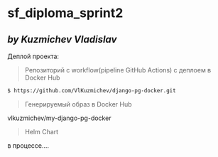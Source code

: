 ﻿# sf_diploma_sprint2
## _by Kuzmichev Vladislav_

Деплой проекта:

> Репозиторий с workflow(pipeline GitHub Actions) с деплоем в Docker Hub

```sh
$ https://github.com/VlKuzmichev/django-pg-docker.git
```

> Генерируемый образ в Docker Hub

vlkuzmichev/my-django-pg-docker

> Helm Chart 

в процессе....